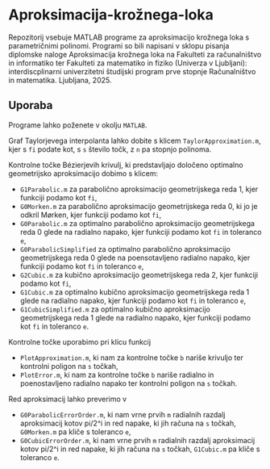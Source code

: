 # Aproksimacija-krožnega-loka

Repozitorij vsebuje MATLAB programe za aproksimacijo krožnega loka s parametričnimi polinomi. Programi so bili napisani v sklopu pisanja diplomske naloge Aproksimacija krožnega loka na Fakulteti za računalništvo in informatiko ter Fakulteti za matematiko in fiziko (Univerza v Ljubljani): interdiscplinarni univerzitetni študijski program prve stopnje Računalništvo in matematika. Ljubljana, 2025.

## Uporaba

Programe lahko poženete v okolju ```MATLAB```.

Graf Taylorjevega interpolanta lahko dobite s klicem
`TaylorApproximation.m`, kjer s `fi` podate kot, s `s` število točk,  z `n` pa stopnjo polinoma. 

Kontrolne točke Bézierjevih krivulj, ki predstavljajo določeno optimalno geometrijsko aproksimacijo dobimo s klicem:
- `G1Parabolic.m` za parabolično aproksimacijo geometrijskega reda 1, kjer funkciji podamo kot `fi`,
- `G0Morken.m` za parabolično aproksimacijo geometrijskega reda 0, ki jo je odkril Mørken, kjer funkciji podamo kot `fi`,
- `G0Parabolic.m` za optimalno parabolično aproksimacijo geometrijskega reda 0 glede na radialno napako, kjer funkciji podamo kot `fi` in toleranco `e`,
- `G0ParabolicSimplified` za optimalno parabolično aproksimacijo geometrijskega reda 0 glede na poensotavljeno radialno napako, kjer funkciji podamo kot `fi` in toleranco `e`,
- `G2Cubic.m` za kubično aproksimacijo geometrijskega reda 2, kjer funkciji podamo kot `fi`,
- `G1Cubic.m` za optimalno kubično aproksimacijo geometrijskega reda 1 glede na radialno napako, kjer funkciji podamo kot `fi` in toleranco `e`,
- `G1CubicSimplified.m` za optimalno kubično aproksimacijo geometrijskega reda 1 glede na radialno napako, kjer funkciji podamo kot `fi` in toleranco `e`.

Kontrolne točke uporabimo pri klicu funkcij
- `PlotApproximation.m`, ki nam za kontrolne točke `b` nariše krivuljo ter kontrolni poligon na `s` točkah,
- `PlotError.m`, ki nam za kontrolne točke `b` nariše radialno in poenostavljeno radialno napako ter kontrolni poligon na `s` točkah.

Red aproksimacij lahko preverimo v 
- `G0ParabolicErrorOrder.m`, ki nam vrne prvih `m` radialnih razdalj aproksimacij kotov pi/2^i in red napake, ki jih računa na `s` točkah, `G0Morken.m` pa kliče s toleranco `e`,
- `G0CubicErrorOrder.m`, ki nam vrne prvih `m` radialnih razdalj aproksimacij kotov pi/2^i in red napake, ki jih računa na `s` točkah, `G1Cubic.m` pa kliče s toleranco `e`.




